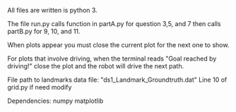 
All files are written is python 3.

The file run.py calls function in partA.py for
question 3,5, and 7 then calls partB.py for 9, 10, and 11.

When plots appear you must close the current plot for the
next one to show.

For plots that involve driving, when the terminal reads "Goal reached by driving!"
close the plot and the robot will drive the next path.

File path to landmarks data file: "ds1_Landmark_Groundtruth.dat"
Line 10 of grid.py if need modify

Dependencies:
numpy
matplotlib
